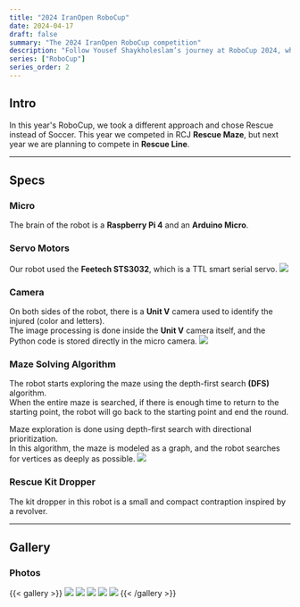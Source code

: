 ```yaml
---
title: "2024 IranOpen RoboCup"
date: 2024-04-17
draft: false
summary: "The 2024 IranOpen RoboCup competition"
description: "Follow Yousef Shaykholeslam’s journey at RoboCup 2024, where cutting-edge robotics and AI meet to create innovative solutions. Stay updated on his team’s progress, achievements, and experiences in one of the most prestigious robotics competitions in the world."
series: ["RoboCup"]
series_order: 2
---
```


## Intro
In this year's RoboCup, we took a different approach and chose Rescue instead of Soccer. This year we competed in RCJ **Rescue Maze**, but next year we are planning to compete in **Rescue Line**.

---

## Specs

### Micro
The brain of the robot is a **Raspberry Pi 4** and an **Arduino Micro**.

### Servo Motors
Our robot used the **Feetech STS3032**, which is a TTL smart serial servo.
<img class="thumbnailshadow" src="sts3032.png">

### Camera
On both sides of the robot, there is a **Unit V** camera used to identify the injured (color and letters).  
The image processing is done inside the **Unit V** camera itself, and the Python code is stored directly in the micro camera.
<img class="thumbnailshadow" src="unitv.png">

### Maze Solving Algorithm
The robot starts exploring the maze using the depth-first search **(DFS)** algorithm.  
When the entire maze is searched, if there is enough time to return to the starting point, the robot will go back to the starting point and end the round.

Maze exploration is done using depth-first search with directional prioritization.  
In this algorithm, the maze is modeled as a graph, and the robot searches for vertices as deeply as possible.
<img class="thumbnailshadow" src="algo.png">

### Rescue Kit Dropper
The kit dropper in this robot is a small and compact contraption inspired by a revolver.

---

## Gallery

### Photos

{{< gallery >}}
  <img src="nature.jpg" class="grid-w33" />
  <img src="robots.jpg" class="grid-w33" />
  <img src="eh.jpg" class="grid-w33" />
  <img src="milad.jpg" class="grid-w33" />
  <img src="tdp.png" class="grid-w33" />
{{< /gallery >}}
